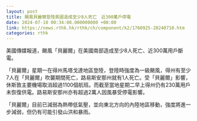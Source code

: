 ```yaml
---
layout: post
title: 颶風貝麗爾登陸美國造成至少8人死亡　近300萬戶停電
date: 2024-07-10 00:34:08.000000000 +08:00
link: https://news.rthk.hk/rthk/ch/component/k2/1760925-20240710.htm
categories: rthk
---
```


美國傳媒報道，颶風「貝麗爾」在美國南部造成至少8人死亡、近300萬用戶斷電。

「貝麗爾」星期一在得州馬塔戈達地區登陸，登陸時強度為一級颶風，得州有至少7人在「貝麗爾」吹襲期間死亡，路易斯安那州就有1人死亡。受「貝麗爾」影響，休斯敦主要機場取消超過1100個航班。而截至當地星期二早上得州仍有230萬用戶未恢復供電。路易斯安那州亦有超過2萬人因風暴受停電影響。

「貝麗爾」目前已減弱為熱帶低氣壓，並向東北方向的內陸地區移動，強度將進一步減弱，但仍有可能引發山洪和暴雨。
